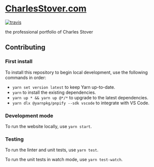 # [CharlesStover.com](https://charlesstover.com/)

[![travis](https://img.shields.io/travis/com/CharlesStover/charlesstover.com.svg)](https://travis-ci.com/CharlesStover/charlesstover.com)

the professional portfolio of Charles Stover

## Contributing

### First install

To install this repository to begin local development, use the following
commands in order:

- `yarn set version latest` to keep Yarn up-to-date.
- `yarn` to install the existing dependencies.
- `yarn up * && yarn up @*/*` to upgrade to the latest dependencies.
- `yarn dlx @yarnpkg/pnpify --sdk vscode` to integrate with VS Code.

### Development mode

To run the website locally, use `yarn start`.

### Testing

To run the linter and unit tests, use `yarn test`.

To run the unit tests in watch mode, use `yarn test-watch`.

